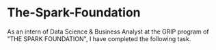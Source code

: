 # The-Spark-Foundation
As an intern of Data Science &amp; Business Analyst at the GRIP program of "THE SPARK FOUNDATION", I have completed the following task. 
